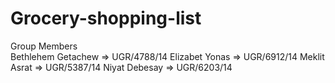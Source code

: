 # Grocery-shopping-list

Group Members   
Bethlehem Getachew => UGR/4788/14   Elizabet Yonas => UGR/6912/14    Meklit Asrat => UGR/5387/14    Niyat Debesay => UGR/6203/14
